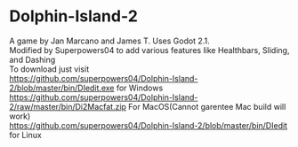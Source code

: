 # Dolphin-Island-2
A game by Jan Marcano and James T. Uses Godot 2.1. 
<br>Modified by Superpowers04 to add various features like Healthbars, Sliding, and Dashing<br>
To download just visit
<br>https://github.com/superpowers04/Dolphin-Island-2/blob/master/bin/DIedit.exe for Windows<br>
https://github.com/superpowers04/Dolphin-Island-2/raw/master/bin/Di2Macfat.zip For MacOS(Cannot garentee Mac build will work)<br>
https://github.com/superpowers04/Dolphin-Island-2/blob/master/bin/DIedit for Linux
